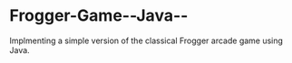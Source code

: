 # Frogger-Game--Java--
Implmenting a simple version of the classical Frogger arcade game using Java.
